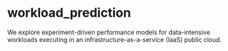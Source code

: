 # workload_prediction
We explore experiment-driven performance models for data-intensive workloads executing in an infrastructure-as-a-service (IaaS) public cloud.
